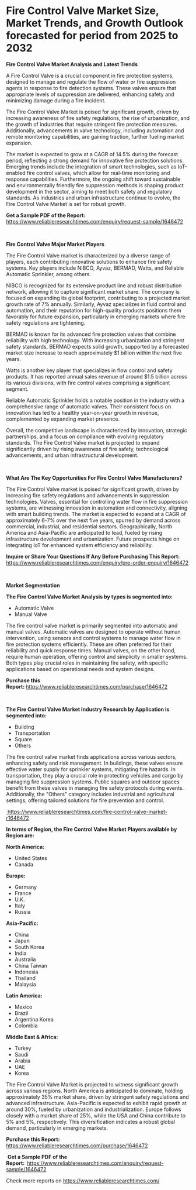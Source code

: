 <p><h1>Fire Control Valve Market Size, Market Trends, and Growth Outlook forecasted for period from 2025 to 2032</h1></p><p><strong>Fire Control Valve Market Analysis and Latest Trends</strong></p>
<p><p>A Fire Control Valve is a crucial component in fire protection systems, designed to manage and regulate the flow of water or fire suppression agents in response to fire detection systems. These valves ensure that appropriate levels of suppression are delivered, enhancing safety and minimizing damage during a fire incident. </p><p>The Fire Control Valve Market is poised for significant growth, driven by increasing awareness of fire safety regulations, the rise of urbanization, and the growth of industries that require stringent fire protection measures. Additionally, advancements in valve technology, including automation and remote monitoring capabilities, are gaining traction, further fueling market expansion. </p><p>The market is expected to grow at a CAGR of 14.5% during the forecast period, reflecting a strong demand for innovative fire protection solutions. Emerging trends include the integration of smart technologies, such as IoT-enabled fire control valves, which allow for real-time monitoring and response capabilities. Furthermore, the ongoing shift toward sustainable and environmentally friendly fire suppression methods is shaping product development in the sector, aiming to meet both safety and regulatory standards. As industries and urban infrastructure continue to evolve, the Fire Control Valve Market is set for robust growth.</p></p>
<p><strong>Get a Sample PDF of the Report:&nbsp;</strong> <a href="https://www.reliableresearchtimes.com/enquiry/request-sample/1646472?utm_campaign=2997&utm_medium=2&utm_source=Github&utm_content=ia&utm_term=11042025&utm_id=fire-control-valve">https://www.reliableresearchtimes.com/enquiry/request-sample/1646472</a></p>
<p>&nbsp;</p>
<p><strong>Fire Control Valve Major Market Players</strong></p>
<p><p>The Fire Control Valve market is characterized by a diverse range of players, each contributing innovative solutions to enhance fire safety systems. Key players include NIBCO, Ayvaz, BERMAD, Watts, and Reliable Automatic Sprinkler, among others. </p><p>NIBCO is recognized for its extensive product line and robust distribution network, allowing it to capture significant market share. The company is focused on expanding its global footprint, contributing to a projected market growth rate of 7% annually. Similarly, Ayvaz specializes in fluid control and automation, and their reputation for high-quality products positions them favorably for future expansion, particularly in emerging markets where fire safety regulations are tightening.</p><p>BERMAD is known for its advanced fire protection valves that combine reliability with high technology. With increasing urbanization and stringent safety standards, BERMAD expects solid growth, supported by a forecasted market size increase to reach approximately $1 billion within the next five years. </p><p>Watts is another key player that specializes in flow control and safety products. It has reported annual sales revenue of around $1.5 billion across its various divisions, with fire control valves comprising a significant segment. </p><p>Reliable Automatic Sprinkler holds a notable position in the industry with a comprehensive range of automatic valves. Their consistent focus on innovation has led to a healthy year-on-year growth in revenue, complemented by expanding market presence.</p><p>Overall, the competitive landscape is characterized by innovation, strategic partnerships, and a focus on compliance with evolving regulatory standards. The Fire Control Valve market is projected to expand significantly driven by rising awareness of fire safety, technological advancements, and urban infrastructural development.</p></p>
<p>&nbsp;</p>
<p><strong>What Are The Key Opportunities For Fire Control Valve Manufacturers?</strong></p>
<p><p>The Fire Control Valve market is poised for significant growth, driven by increasing fire safety regulations and advancements in suppression technologies. Valves, essential for controlling water flow in fire suppression systems, are witnessing innovation in automation and connectivity, aligning with smart building trends. The market is expected to expand at a CAGR of approximately 6-7% over the next five years, spurred by demand across commercial, industrial, and residential sectors. Geographically, North America and Asia-Pacific are anticipated to lead, fueled by rising infrastructure development and urbanization. Future prospects hinge on integrating IoT for enhanced system efficiency and reliability.</p></p>
<p><strong>Inquire or Share Your Questions If Any Before Purchasing This Report:</strong> <a href="https://www.reliableresearchtimes.com/enquiry/pre-order-enquiry/1646472?utm_campaign=2997&utm_medium=2&utm_source=Github&utm_content=ia&utm_term=11042025&utm_id=fire-control-valve">https://www.reliableresearchtimes.com/enquiry/pre-order-enquiry/1646472</a></p>
<p>&nbsp;</p>
<p><strong>Market Segmentation</strong></p>
<p><strong>The Fire Control Valve Market Analysis by types is segmented into:</strong></p>
<p><ul><li>Automatic Valve</li><li>Manual Valve</li></ul></p>
<p><p>The fire control valve market is primarily segmented into automatic and manual valves. Automatic valves are designed to operate without human intervention, using sensors and control systems to manage water flow in fire protection systems efficiently. These are often preferred for their reliability and quick response times. Manual valves, on the other hand, require human operation, offering control and simplicity in smaller systems. Both types play crucial roles in maintaining fire safety, with specific applications based on operational needs and system designs.</p></p>
<p><strong>Purchase this Report:&nbsp;</strong><a href="https://www.reliableresearchtimes.com/purchase/1646472?utm_campaign=2997&utm_medium=2&utm_source=Github&utm_content=ia&utm_term=11042025&utm_id=fire-control-valve">https://www.reliableresearchtimes.com/purchase/1646472</a></p>
<p>&nbsp;</p>
<p><strong>The Fire Control Valve Market Industry Research by Application is segmented into:</strong></p>
<p><ul><li>Building</li><li>Transportation</li><li>Square</li><li>Others</li></ul></p>
<p><p>The fire control valve market finds applications across various sectors, enhancing safety and risk management. In buildings, these valves ensure effective water supply for sprinkler systems, mitigating fire hazards. In transportation, they play a crucial role in protecting vehicles and cargo by managing fire suppression systems. Public squares and outdoor spaces benefit from these valves in managing fire safety protocols during events. Additionally, the "Others" category includes industrial and agricultural settings, offering tailored solutions for fire prevention and control.</p></p>
<p><a href="https://www.reliableresearchtimes.com/fire-control-valve-market-r1646472?utm_campaign=2997&utm_medium=2&utm_source=Github&utm_content=ia&utm_term=11042025&utm_id=fire-control-valve">&nbsp;https://www.reliableresearchtimes.com/fire-control-valve-market-r1646472</a></p>
<p><strong>In terms of Region, the Fire Control Valve Market Players available by Region are:</strong></p>
<p>
    <p> <strong> North America: </strong>
        <ul>
            <li>United States</li>
            <li>Canada</li>
        </ul>
        </p> 
    <p> <strong> Europe: </strong>
        <ul>
            <li>Germany</li>
            <li>France</li>
            <li>U.K.</li>
            <li>Italy</li>
            <li>Russia</li>
        </ul>
        </p> 
    <p> <strong> Asia-Pacific: </strong>
        <ul>
            <li>China</li>
            <li>Japan</li>
            <li>South Korea</li>
            <li>India</li>
            <li>Australia</li>
            <li>China Taiwan</li>
            <li>Indonesia</li>
            <li>Thailand</li>
            <li>Malaysia</li>
        </ul>
        </p> 
    <p> <strong> Latin America: </strong>
        <ul>
            <li>Mexico</li>
            <li>Brazil</li>
            <li>Argentina Korea</li>
            <li>Colombia</li>
        </ul>
        </p> 
    <p> <strong> Middle East & Africa: </strong>
        <ul>
            <li>Turkey</li>
            <li>Saudi</li>
            <li>Arabia</li>
            <li>UAE</li>
            <li>Korea</li>
        </ul>
    </p>
    </p>
<p><p>The Fire Control Valve Market is projected to witness significant growth across various regions. North America is anticipated to dominate, holding approximately 35% market share, driven by stringent safety regulations and advanced infrastructure. Asia-Pacific is expected to exhibit rapid growth at around 30%, fueled by urbanization and industrialization. Europe follows closely with a market share of 25%, while the USA and China contribute to 5% and 5%, respectively. This diversification indicates a robust global demand, particularly in emerging markets.</p></p>
<p><strong>Purchase this Report: </strong><a href="https://www.reliableresearchtimes.com/purchase/1646472?utm_campaign=2997&utm_medium=2&utm_source=Github&utm_content=ia&utm_term=11042025&utm_id=fire-control-valve">https://www.reliableresearchtimes.com/purchase/1646472</a></p>
<p>&nbsp;<strong>Get a Sample PDF of the Report:&nbsp;&nbsp;</strong><a href="https://www.reliableresearchtimes.com/enquiry/request-sample/1646472?utm_campaign=2997&utm_medium=2&utm_source=Github&utm_content=ia&utm_term=11042025&utm_id=fire-control-valve">https://www.reliableresearchtimes.com/enquiry/request-sample/1646472</a></p>
<p><strong></strong></p>
<p>Check more reports on <a href="https://www.reliableresearchtimes.com/?utm_campaign=2997&utm_medium=2&utm_source=Github&utm_content=ia&utm_term=11042025&utm_id=fire-control-valve">https://www.reliableresearchtimes.com/</a></p>